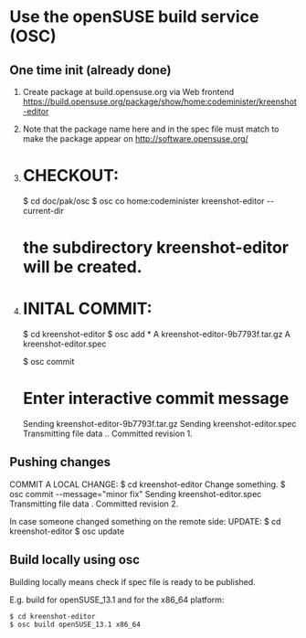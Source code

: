 Use the openSUSE build service (OSC)
====================================

One time init (already done)
----------------------------
1.  Create package at build.opensuse.org via Web frontend
    https://build.opensuse.org/package/show/home:codeminister/kreenshot-editor

2.  Note that the package name here and in the spec file must match to make the package appear
    on http://software.opensuse.org/

3.  # CHECKOUT:

    $ cd doc/pak/osc
    $ osc co home:codeminister kreenshot-editor --current-dir

    # the subdirectory kreenshot-editor will be created.

4.  # INITAL COMMIT:

    $ cd kreenshot-editor
    $ osc add *
    A    kreenshot-editor-9b7793f.tar.gz
    A    kreenshot-editor.spec

    $ osc commit
    # Enter interactive commit message
    Sending    kreenshot-editor-9b7793f.tar.gz
    Sending    kreenshot-editor.spec
    Transmitting file data ..
    Committed revision 1.

Pushing changes
---------------
COMMIT A LOCAL CHANGE:
    $ cd kreenshot-editor
Change something.
    $ osc commit --message="minor fix"
Sending    kreenshot-editor.spec
Transmitting file data .
Committed revision 2.

In case someone changed something on the remote side:
UPDATE:
    $ cd kreenshot-editor
    $ osc update


Build locally using osc
-----------------------
Building locally means check if spec file is ready to be published.

E.g. build for openSUSE_13.1 and for the x86_64 platform:

    $ cd kreenshot-editor
    $ osc build openSUSE_13.1 x86_64
